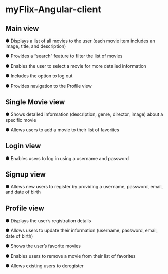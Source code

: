 # myFlix-Angular-client

## Main view
● Displays a list of all movies to the user (each movie item includes an image, title, and description)

● Provides a “search” feature to filter the list of movies

● Enables the user to select a movie for more detailed information

● Includes the option to log out

● Provides navigation to the Profile view

## Single Movie view
● Shows detailed information (description, genre, director, image) about a specific movie

● Allows users to add a movie to their list of favorites

## Login view
● Enables users to log in using a username and password

## Signup view
● Allows new users to register by providing a username, password, email, and date of birth

## Profile view
● Displays the user’s registration details

● Allows users to update their information (username, password, email, date of birth)

● Shows the user’s favorite movies

● Enables users to remove a movie from their list of favorites

● Allows existing users to deregister
